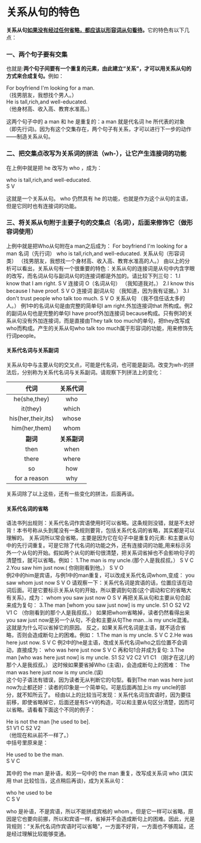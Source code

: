 # 关系从句的特色

<b>**关系从句**<u>如果没有经过任何省略，都应该**以形容词从句看待**</u>。</b>它的特色有以下几点：

### 一、两个句子要有交集


也就是:<b>两个句子间**要有一个重复的元素**，由此建立“关系”，才可以用关系从句的方式来合成复句。</b>例如：  
>  
For boyfriend I'm looking for a man.  
（找男朋友，我想找个男人。）  
He is tall,rich,and well-educated.  
（他身材高、收入高、教育水准高。）  

这两个句子中的 a man 和 he 是重复的：a man 就是代名词 he 所代表的对象（即先行词)。因为有这个交集存在，两个句子有关系，才可以进行下一步的动作——制造关系从句。

### 二、把交集点改写为关系词的拼法（wh-），让它产生连接词的功能


在上例中就是把 he 改写为 who ，成为：  
>  
who is tall,rich,and well-educated.  
S V  

这就是一个关系从句。 who 仍然具有 he 的功能，也就是作为这个从句的主语，但是它同时也有连接词的功能。

### 三、将关系从句附于主要子句的交集点（名词），后面来修饰它（做形容词使用）


上例中就是把Who从句附在a man之后成为：
For boyfriend I'm looking for a man
名词（先行词）
who is tall,rich,and well-educated.
关系从句（形容词类）
（找男朋友，我想找一个身材高、收入高、教育水准高的人。）
由以上的分析可以看出，关系从句有一个很重要的特色：关系从句的连接词是从句中内含字眼的改写，而名词从句与副词从句的连接词都是外加的。请比较下列三句：
1.I know that I am right.
S V 连接词 O（名词从句）
（我知道我对。）
2.I know this because I have proof.
S V O 连接词 副词从句
（我知道，因为我有证据。）
3.I don't trust people who talk too much.
S V O 关系从句
（我不信任话太多的人。）
例1中的名词从句是由完整的简单句I am right.外加连接词that 所构成。例2的副词从句也是完整的单句I have proof外加连接词 because构成。只有例3的关系从句没有外加连接词，而是直接由They talk too much的单句，把they改写成who而构成。产生的关系从句who talk too much属于形容词的功能，用来修饰先行词people。

#### 关系代名词与关系副词


关系从句中与主要从句的交叉点，可能是代名词，也可能是副词。改变为wh-的拼法后，分别称为关系代名词与关系副词。请观察下列拼法上的变化：  

| 代词  |关系代词   |
|:-:|:-:|
| he(she,they)  |who   |
|it(they)   |which   |
|his(her,their,its)   |whose   |
|him(her,them)   |whom   |
|<b>副词</b>   |<b>关系副词</b>   |
|then   |when   |
|there   |where   |
|so   |how   |
|for a reason   |why   |  

关系词除了以上这些，还有一些变化的拼法，后面再谈。

#### 关系代名词的省略


语法书列出规则：关系代名词作宾语使用时可以省略。这条规则没错，就是不太好背！本书号称从头到尾没有一条规则要背，包括关系代名词的省略，其实都是可以理解的。
关系词所以常会省略，主要是因为它在句子中是重复的元素: 和主要从句中的先行词重复。可是它除了代名词的功能之外，还有连接词的功能,用来标示另外一个从句的开始。假如两个从句的断句很清楚，把关系词省掉也不会影响句子的清楚性，就可以省略。例如：
1.The man is my uncle.(那个人是我叔叔。）
S V C
2.You saw him just now.( 你刚刚看到他。）
S V O  
例2中的him是宾语，与例1中的man重复，可以改成关系代名词whom,变成：
you saw whom just now
S V O
请观察一下：关系代名词是宾语的话，位置应该在动词后面。可是它要标示关系从句的开始，所以要调到句首(这个调动和它的省略大有关系)，成为：
whom you saw just now
O S V
再把关系从句和主要从句合起来成为复句：
3.The man [whom you saw just now] is my uncle.
S1 O S2 V2 V1 C
（你刚看到的那个人是我叔叔。）
如果把whom省略掉，读者仍然看得出来you saw just now是另一个从句，不会和主要从句The man...is my uncle混淆。这就是为什么可以省掉它的原因。
反之，如果关系代名词是主语，就不适合省略，否则会造成断句上的困难。例如：
1.The man is my uncle.
S V C
2.He was here just now.
S V C
例2中的he是主语，改成关系代名词who之后位置不会调动，直接成为：
who was here just now
S V C
再和句1合并成为复句:
3.The man [who was here just now] is my uncle.
S1 S2 V2 C2 V1 C1
（刚才在这儿的那个人是我叔叔。）
这时候如果要省掉Who (主语)，会造成断句上的困难：
The man was here just now is my uncle.(误)  
这个句子语法有错误，因为读者无从判断它的句型。看到The man was here just now为止都还好：读者的印象是一个简单句。可是后面再加上is my uncle的部分，就不知所云了。
经由以上的比较当可发现：关系代名词当宾语时，因为要往前移，即使省略掉它，后面还是有S+V的构造，可以和主要从句区分清楚，因而可以省略。请看看下面这个不同的例子：  
>  
He is not the man [he used to be].  
S1 V1 C S2 V2  
（他现在和从前不一样了。）  
中括号里原来是：  
>  
He used to be the man.  
S V C  

其中的 the man 是补语，和另一句中的 the man 重复，改写成关系词 who (其实用 that 比较恰当，这点稍后再谈)，成为关系从句：  
>  
who he used to be  
C S V  

who 是补语，不是宾语，所以不能拼成宾格的 whom 。但是它一样可以省略，原因是它也要向前挪，所以和宾语一样，省掉并不会造成断句上的困难。因此，光是背规则：“关系代名词作宾语时可以省略”，一方面不好背，一方面也不够周延，还是经过理解比较能够变通。